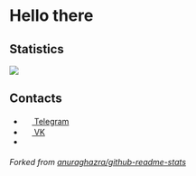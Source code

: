 # Hello there

## Statistics

<img src="https://github-readme-stats.vercel.app/api?username=Ansetto&show_icons=true&count_private=true">

## Contacts
- <a href="https://t.me/Ansetto"><img src="https://upload.wikimedia.org/wikipedia/commons/thumb/8/82/Telegram_logo.svg/768px-Telegram_logo.svg.png" width=16 height=16 /> Telegram</a>
- <a href="https://vk.com/Ansetto"><img src="https://upload.wikimedia.org/wikipedia/commons/thumb/2/21/VK.com-logo.svg/1024px-VK.com-logo.svg.png" width=16 height=16 /> VK</a>
- <!--a href="https://twitter.com/Ansetto"><img src="https://image.flaticon.com/icons/svg/733/733579.svg" width=16 height=16 /> Twitter</a-->

###### Forked from <a href="https://github.com/anuraghazra/github-readme-stats">anuraghazra/github-readme-stats</a>
